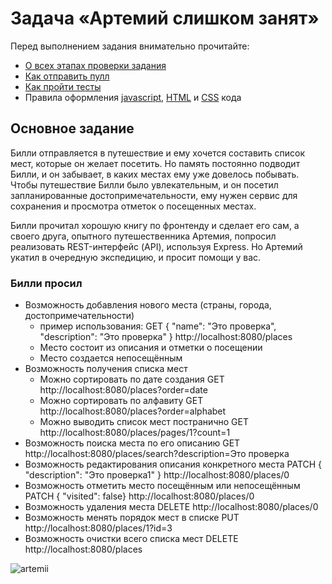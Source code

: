 # Задача «Артемий слишком занят»

Перед выполнением задания внимательно прочитайте:

- [О всех этапах проверки задания](https://github.com/urfu-2017/guides/blob/master/workflow/overall.md)
- [Как отправить пулл](https://github.com/urfu-2017/guides/blob/master/workflow/pull.md)
- [Как пройти тесты](https://github.com/urfu-2017/guides/blob/master/workflow/test.md)
- Правила оформления [javascript](https://github.com/urfu-2017/guides/blob/master/codestyle/js.md), [HTML](https://github.com/urfu-2017/guides/blob/master/codestyle/html.md) и [CSS](https://github.com/urfu-2017/guides/blob/master/codestyle/css.md) кода

## Основное задание
Билли отправляется в путешествие и ему хочется составить список мест,
которые он желает посетить. Но память постоянно подводит Билли,
и он забывает, в каких местах ему уже довелось побывать. Чтобы путешествие Билли было
увлекательным, и он посетил запланированные достопримечательности, ему нужен сервис для сохранения и просмотра отметок о посещенных местах.

Билли прочитал хорошую книгу по фронтенду и сделает его сам,
а своего друга, опытного путешественника Артемия, попросил реализовать REST-интерфейс (API), используя Express.
Но Артемий укатил в очередную экспедицию, и просит помощи у вас.

### Билли просил
- Возможность добавления нового места (страны, города, достопримечательности) 
    - пример использования: 
    GET
    { 
        "name": "Это проверка",
        "description": "Это проверка"
    }
    http://localhost:8080/places
    - Место состоит из описания и отметки о посещении
    - Место создается непосещённым
- Возможность получения списка мест
    - Можно сортировать по дате создания GET http://localhost:8080/places?order=date
    - Можно сортировать по алфавиту GET http://localhost:8080/places?order=alphabet
    - Можно выводить список мест постранично GET http://localhost:8080/places/pages/1?count=1
- Возможность поиска места по его описанию GET http://localhost:8080/places/search?description=Это проверка
- Возможность редактирования описания конкретного места
    PATCH { "description": "Это проверка1" }  http://localhost:8080/places/0 
- Возможность отметить место посещённым или непосещённым
    PATCH { "visited": false} http://localhost:8080/places/0
- Возможность удаления места
    DELETE http://localhost:8080/places/0
- Возможность менять порядок мест в списке
    PUT http://localhost:8080/places/1?id=3
- Возможность очистки всего списка мест
    DELETE http://localhost:8080/places

![artemii](https://user-images.githubusercontent.com/8963033/37154087-b5f1ed76-2300-11e8-81b7-0a8700bc5f57.png)
